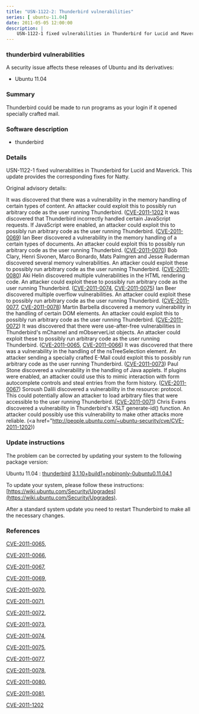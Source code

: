 ```yaml
---
title: "USN-1122-2: Thunderbird vulnerabilities"
series: [ ubuntu-11.04]
date: 2011-05-05 12:00:00
description: |
    USN-1122-1 fixed vulnerabilities in Thunderbird for Lucid and Maverick. This update provides the corresponding fixes for Natty.
--- 
```

 
### thunderbird vulnerabilities

A security issue affects these releases of Ubuntu and its derivatives:

* Ubuntu 11.04

### Summary

Thunderbird could be made to run programs as your login if it opened specially crafted mail.

### Software description

* thunderbird 

### Details

USN-1122-1 fixed vulnerabilities in Thunderbird for Lucid and Maverick. This update provides the corresponding fixes for Natty.

Original advisory details:

 It was discovered that there was a vulnerability in the memory handling of certain types of content. An attacker could exploit this to possibly run arbitrary code as the user running Thunderbird. ([CVE-2011-1202](http://people.ubuntu.com/~ubuntu-security/cve/CVE-2011-0081">CVE-2011-0081</a>) It was discovered that Thunderbird incorrectly handled certain JavaScript requests. If JavaScript were enabled, an attacker could exploit this to possibly run arbitrary code as the user running Thunderbird. (<a href="http://people.ubuntu.com/~ubuntu-security/cve/CVE-2011-0069">CVE-2011-0069</a>) Ian Beer discovered a vulnerability in the memory handling of a certain types of documents. An attacker could exploit this to possibly run arbitrary code as the user running Thunderbird. (<a href="http://people.ubuntu.com/~ubuntu-security/cve/CVE-2011-0070">CVE-2011-0070</a>) Bob Clary, Henri Sivonen, Marco Bonardo, Mats Palmgren and Jesse Ruderman discovered several memory vulnerabilities. An attacker could exploit these to possibly run arbitrary code as the user running Thunderbird. (<a href="http://people.ubuntu.com/~ubuntu-security/cve/CVE-2011-0080">CVE-2011-0080</a>) Aki Helin discovered multiple vulnerabilities in the HTML rendering code. An attacker could exploit these to possibly run arbitrary code as the user running Thunderbird. (<a href="http://people.ubuntu.com/~ubuntu-security/cve/CVE-2011-0074">CVE-2011-0074</a>, <a href="http://people.ubuntu.com/~ubuntu-security/cve/CVE-2011-0075">CVE-2011-0075</a>) Ian Beer discovered multiple overflow vulnerabilities. An attacker could exploit these to possibly run arbitrary code as the user running Thunderbird. (<a href="http://people.ubuntu.com/~ubuntu-security/cve/CVE-2011-0077">CVE-2011-0077</a>, <a href="http://people.ubuntu.com/~ubuntu-security/cve/CVE-2011-0078">CVE-2011-0078</a>) Martin Barbella discovered a memory vulnerability in the handling of certain DOM elements. An attacker could exploit this to possibly run arbitrary code as the user running Thunderbird. (<a href="http://people.ubuntu.com/~ubuntu-security/cve/CVE-2011-0072">CVE-2011-0072</a>) It was discovered that there were use-after-free vulnerabilities in Thunderbird&#39;s mChannel and mObserverList objects. An attacker could exploit these to possibly run arbitrary code as the user running Thunderbird. (<a href="http://people.ubuntu.com/~ubuntu-security/cve/CVE-2011-0065">CVE-2011-0065</a>, <a href="http://people.ubuntu.com/~ubuntu-security/cve/CVE-2011-0066">CVE-2011-0066</a>) It was discovered that there was a vulnerability in the handling of the nsTreeSelection element. An attacker sending a specially crafted E-Mail could exploit this to possibly run arbitrary code as the user running Thunderbird. (<a href="http://people.ubuntu.com/~ubuntu-security/cve/CVE-2011-0073">CVE-2011-0073</a>) Paul Stone discovered a vulnerability in the handling of Java applets. If plugins were enabled, an attacker could use this to mimic interaction with form autocomplete controls and steal entries from the form history. (<a href="http://people.ubuntu.com/~ubuntu-security/cve/CVE-2011-0067">CVE-2011-0067</a>) Soroush Dalili discovered a vulnerability in the resource: protocol. This could potentially allow an attacker to load arbitrary files that were accessible to the user running Thunderbird. (<a href="http://people.ubuntu.com/~ubuntu-security/cve/CVE-2011-0071">CVE-2011-0071</a>) Chris Evans discovered a vulnerability in Thunderbird&#39;s XSLT generate-id() function. An attacker could possibly use this vulnerability to make other attacks more reliable. (<a href="http://people.ubuntu.com/~ubuntu-security/cve/CVE-2011-1202)) 

### Update instructions

The problem can be corrected by updating your system to the following package version:

Ubuntu 11.04
 : [thunderbird](https://launchpad.net/ubuntu/+source/thunderbird) <span> [3.1.10+build1+nobinonly-0ubuntu0.11.04.1](https://launchpad.net/ubuntu/+source/thunderbird/3.1.10+build1+nobinonly-0ubuntu0.11.04.1) </span> 

To update your system, please follow these instructions: [https://wiki.ubuntu.com/Security/Upgrades](https://wiki.ubuntu.com/Security/Upgrades).

After a standard system update you need to restart Thunderbird to make all the necessary changes. 

### References

 [CVE-2011-0065](http://people.ubuntu.com/~ubuntu-security/cve/CVE-2011-0065), 

 [CVE-2011-0066](http://people.ubuntu.com/~ubuntu-security/cve/CVE-2011-0066), 

 [CVE-2011-0067](http://people.ubuntu.com/~ubuntu-security/cve/CVE-2011-0067), 

 [CVE-2011-0069](http://people.ubuntu.com/~ubuntu-security/cve/CVE-2011-0069), 

 [CVE-2011-0070](http://people.ubuntu.com/~ubuntu-security/cve/CVE-2011-0070), 

 [CVE-2011-0071](http://people.ubuntu.com/~ubuntu-security/cve/CVE-2011-0071), 

 [CVE-2011-0072](http://people.ubuntu.com/~ubuntu-security/cve/CVE-2011-0072), 

 [CVE-2011-0073](http://people.ubuntu.com/~ubuntu-security/cve/CVE-2011-0073), 

 [CVE-2011-0074](http://people.ubuntu.com/~ubuntu-security/cve/CVE-2011-0074), 

 [CVE-2011-0075](http://people.ubuntu.com/~ubuntu-security/cve/CVE-2011-0075), 

 [CVE-2011-0077](http://people.ubuntu.com/~ubuntu-security/cve/CVE-2011-0077), 

 [CVE-2011-0078](http://people.ubuntu.com/~ubuntu-security/cve/CVE-2011-0078), 

 [CVE-2011-0080](http://people.ubuntu.com/~ubuntu-security/cve/CVE-2011-0080), 

 [CVE-2011-0081](http://people.ubuntu.com/~ubuntu-security/cve/CVE-2011-0081), 

 [CVE-2011-1202](http://people.ubuntu.com/~ubuntu-security/cve/CVE-2011-1202)
 
